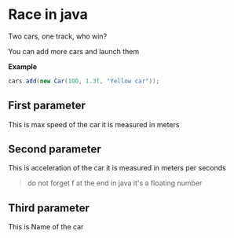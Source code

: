 # Race in java
Two cars, one track, who win?

You can add more cars and launch them

**Example**
```java
cars.add(new Car(100, 1.3f, "Yellow car"));
```

## First parameter
This is max speed of the car it is measured in meters

## Second parameter
This is acceleration of the car it is measured in meters per seconds

> do not forget f at the end in java it's a floating number

## Third parameter
This is Name of the car
